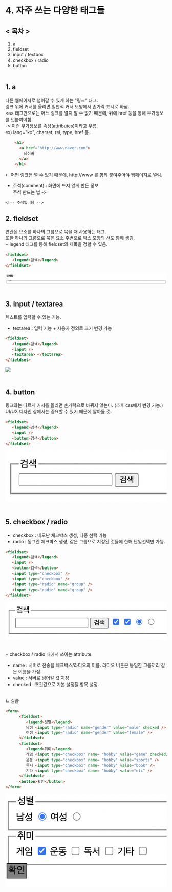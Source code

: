 # 4. 자주 쓰는 다양한 태그들

## < 목차 >

1. a
1. fieldset
1. input / textbox
1. checkbox / radio
1. button <br/><br/>

## 1. a
다른 웹페이지로 넘어갈 수 있게 하는 "링크" 태그.<br/>
링크 위에 커서를 올리면 일반적 커서 모양에서 손가락 표시로 바뀜.<br/>
&lt;a&gt; 태그만으로는 어느 링크를 열지 알 수 없기 때문에, 뒤에 href 등을 통해 부가정보를 덧붙여야함.<br/>
-> 이런 부가정보를 속성(attributes)이라고 부름.<br/>
ex) lang="ko", charset, rel, type, href 등..

```html
    <h1>
      <a href="http://www.naver.com">
        네이버
      </a>
    </h1>
```
ㄴ 어떤 링크든 열 수 있기 때문에, http://www 를 함께 붙여주어야 웹페이지로 열림.
- 주석(comment)
  : 화면에 뜨지 않게 만든 정보<br/>
  주석 만드는 법 ->

```
<!-- 주석입니당 -->
```

## 2. fieldset
연관된 요소를 하나의 그룹으로 묶을 때 사용하는 태그. <br/>
또한 하나의 그룹으로 묶은 요소 주변으로 박스 모양의 선도 함께 생김. <br/>
&#43; legend 태그를 통해 fieldset의 제목을 정할 수 있음.

```html
<fieldset>
   <legend>검색</legend>
</fieldset>
```

<img src="../pic/11-Nov-2021/11-Nov-2021_1.png">
<br/><br/>

## 3. input / textarea
텍스트를 입력할 수 있는 기능.
+ textarea : 입력 기능 + 사용자 정의로 크기 변경 가능
```html
<fieldset>
   <legend>검색</legend>
   <input />
   <textarea> </textarea>
</fieldset>
````
<img src="../pic/11-Nov-2021/11-Nov-2021_2.png">
<br/><br/>

## 4. button
링크와는 다르게 커서를 올리면 손가락으로 바뀌지 않는다. (추후 css에서 변경 가능.)<br/>
UI/UX 디자인 상에서는 중요할 수 있기 때문에 알아둘 것.<br/>

```html
<fieldset>
   <legend>검색</legend>
   <input />
   <button>검색</button>
</fieldset>
```
<img src="../pic/11-Nov-2021/11-Nov-2021_3.png">
<br/><br/>

## 5. checkbox / radio
+ checkbox : 네모난 체크박스 생성, 다중 선택 가능
+ radio : 동그란 체크박스 생성, 같은 그룹으로 지정된 것들에 한해 단일선택만 가능.
```html
<fieldset>
   <legend>검색</legend>
   <input />
   <button>검색</button>
   <input type="checkbox" />
   <input type="checkbox" />
   <input type="radio" name="group" />
   <input type="radio" name="group" />
</fieldset>
```
<img src="../pic/11-Nov-2021/11-Nov-2021_4.png">
<br/><br/>

&#43; checkbox / radio 내에서 쓰이는 attribute
+ name : 서버로 전송될 체크박스/라디오의 이름.
라디오 버튼은 동일한 그룹끼리 같은 이름을 가짐.
+ value : 서버로 넘어갈 값 지정
+ checked : 초깃값으로 기본 설정될 항목 설정.<br/><br/>

ㄴ 실습
```html
<form>
      <fieldset>
         <legend>성별</legend>
         남성 <input type="radio" name="gender" value="male" checked />
         여성 <input type="radio" name="gender" value="female" />
      </fieldset>
      <fieldset>
         <legend>취미</legend>
         게임 <input type="checkbox" name= "hobby" value="game" checked/>
         운동 <input type="checkbox" name= "hobby" value="sports" />
         독서 <input type="checkbox" name= "hobby" value="book" />
         기타 <input type="checkbox" name= "hobby" value="etc" />
      </fieldset>
      <button>확인</button>
</form>
```    

<img src="../pic/11-Nov-2021/11-Nov-2021_5.png">